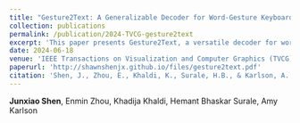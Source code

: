 ```yaml
---
title: "Gesture2Text: A Generalizable Decoder for Word-Gesture Keyboards in XR Through Trajectory Coarse Discretization and Pre-training"
collection: publications
permalink: /publication/2024-TVCG-gesture2text
excerpt: 'This paper presents Gesture2Text, a versatile decoder for word-gesture keyboards in extended reality (XR), leveraging trajectory coarse discretization and pre-training to enhance text input efficiency and accuracy.'
date: 2024-06-18
venue: 'IEEE Transactions on Visualization and Computer Graphics (TVCG) 2024'
paperurl: 'http://shawnshenjx.github.io/files/gesture2text.pdf'
citation: 'Shen, J., Zhou, E., Khaldi, K., Surale, H.B., & Karlson, A. (2024, June). Gesture2Text: A Generalizable Decoder for Word-Gesture Keyboards in XR Through Trajectory Coarse Discretization and Pre-training. In IEEE Transactions on Visualization and Computer Graphics.'
---
```

**Junxiao Shen**, Enmin Zhou, Khadija Khaldi, Hemant Bhaskar Surale, Amy Karlson

